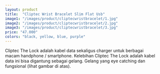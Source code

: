 ```yaml
---
layout: product
title:  "Cliptec Wrist Bracelet Slim Flat Usb"
image1: "/images/product/cliptecwristbracelet/1.jpg"
image2: "/images/product/cliptecwristbracelet/2.jpg"
image3: "/images/product/cliptecwristbracelet/3.jpg"
price: "47.000"
colors: "black, yellow, blue, purple"
---
```


Cliptec The Lock adalah kabel data sekaligus charger untuk berbagai macam handphone / smartphone. Kelebihan Cliptec The Lock adalah kabel data ini bisa digantung sebagai gelang. Gelang yang eye catching dan fungsional (lihat gambar di atas).


